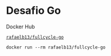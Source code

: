 # Desafio Go

Docker Hub

[`rafaelb13/fullcycle-go`](https://hub.docker.com/layers/rafaelb13/fullcycle-go/latest/images/sha256:c4776c9804121598726fd2d5513aab436f4163b2feeda41412b3b8891df24e4a?tab=layers)

`docker run --rm rafaelb13/fullcycle-go`
